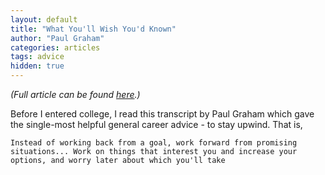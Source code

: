```yaml
---
layout: default
title: "What You'll Wish You'd Known"
author: "Paul Graham"
categories: articles
tags: advice
hidden: true
---
```

*(Full article can be found [here](http://www.paulgraham.com/hs.html).)*

Before I entered college, I read this transcript by Paul Graham which gave the single-most helpful general career advice - to stay upwind. That is, 

```
Instead of working back from a goal, work forward from promising situations... Work on things that interest you and increase your options, and worry later about which you'll take
```